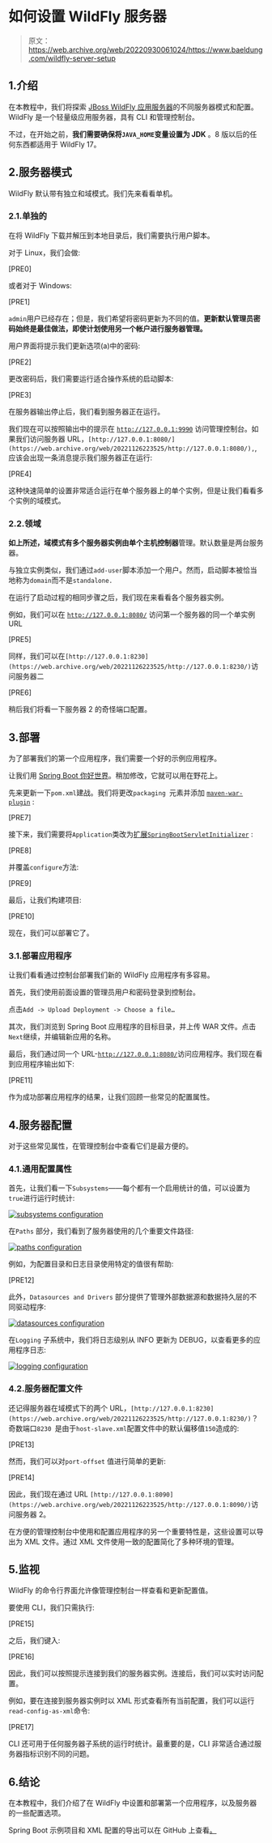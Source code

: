 # 如何设置 WildFly 服务器

> 原文：<https://web.archive.org/web/20220930061024/https://www.baeldung.com/wildfly-server-setup>

## 1.介绍

在本教程中，我们将探索 [JBoss WildFly 应用服务器](https://web.archive.org/web/20221126223525/https://jbossorg.github.io/wildflysite/)的不同服务器模式和配置。WildFly 是一个轻量级应用服务器，具有 CLI 和管理控制台。

不过，在开始之前，**我们需要确保将`JAVA_HOME`变量设置为 JDK** 。8 版以后的任何东西都适用于 WildFly 17。

## 2.服务器模式

WildFly 默认带有独立和域模式。我们先来看看单机。

### 2.1.单独的

在将 WildFly 下载并解压到本地目录后，我们需要执行用户脚本。

对于 Linux，我们会做:

[PRE0]

或者对于 Windows:

[PRE1]

`admin`用户已经存在；但是，我们希望将密码更新为不同的值。**更新默认管理员密码始终是最佳做法，即使计划使用另一个帐户进行服务器管理。**

用户界面将提示我们更新选项(a)中的密码:

[PRE2]

更改密码后，我们需要运行适合操作系统的启动脚本:

[PRE3]

在服务器输出停止后，我们看到服务器正在运行。

我们现在可以按照输出中的提示在 [`http://127.0.0.1:9990`](https://web.archive.org/web/20221126223525/http://127.0.0.1:9990/) 访问管理控制台。如果我们访问服务器 URL，`[http://127.0.0.1:8080/](https://web.archive.org/web/20221126223525/http://127.0.0.1:8080/),`,应该会出现一条消息提示我们服务器正在运行:

[PRE4]

这种快速简单的设置非常适合运行在单个服务器上的单个实例，但是让我们看看多个实例的域模式。

### 2.2.领域

**如上所述，域模式有多个服务器实例由单个主机控制器**管理。默认数量是两台服务器。

与独立实例类似，我们通过`add-user`脚本添加一个用户。然而，启动脚本被恰当地称为`domain`而不是`standalone.`

在运行了启动过程的相同步骤之后，我们现在来看看各个服务器实例。

例如，我们可以在 [`http://127.0.0.1:8080/`](https://web.archive.org/web/20221126223525/http://127.0.0.1:8080/) 访问第一个服务器的同一个单实例 URL

[PRE5]

同样，我们可以在`[http://127.0.0.1:8230](https://web.archive.org/web/20221126223525/http://127.0.0.1:8230/)`访问服务器二

[PRE6]

稍后我们将看一下服务器 2 的奇怪端口配置。

## 3.部署

为了部署我们的第一个应用程序，我们需要一个好的示例应用程序。

让我们用 [Spring Boot 你好世界](https://web.archive.org/web/20221126223525/https://spring.io/guides/gs/spring-boot/)。稍加修改，它就可以用在野花上。

先来更新一下`pom.xml`建战。我们将更改`packaging `元素并添加 [`maven-war-plugin`](https://web.archive.org/web/20221126223525/https://search.maven.org/search?q=g:org.apache.maven.plugins%20AND%20a:maven-war-plugin) :

[PRE7]

接下来，我们需要将`Application`类改为[扩展`SpringBootServletInitializer`](/web/20221126223525/https://www.baeldung.com/spring-boot-servlet-initializer) :

[PRE8]

并覆盖`configure`方法:

[PRE9]

最后，让我们构建项目:

[PRE10]

现在，我们可以部署它了。

### 3.1.部署应用程序

让我们看看通过控制台部署我们新的 WildFly 应用程序有多容易。

首先，我们使用前面设置的管理员用户和密码登录到控制台。

点击`Add -> Upload Deployment -> Choose a file…`

其次，我们浏览到 Spring Boot 应用程序的目标目录，并上传 WAR 文件。点击`Next`继续，并编辑新应用的名称。

最后，我们通过同一个 URL-[`http://127.0.0.1:8080/`](https://web.archive.org/web/20221126223525/http://127.0.0.1:8080/)访问应用程序。我们现在看到应用程序输出如下:

[PRE11]

作为成功部署应用程序的结果，让我们回顾一些常见的配置属性。

## 4.服务器配置

对于这些常见属性，在管理控制台中查看它们是最方便的。

### 4.1.通用配置属性

首先，让我们看一下`Subsystems`——每个都有一个启用统计的值，可以设置为`true`进行运行时统计:

[![subsystems configuration](img/916baeaf775c34a6ceb95893b811d46a.png)](https://web.archive.org/web/20221126223525/https://baeldung.com/wp-content/uploads/2019/10/subsystems_configuration.png)

在`Paths` 部分，我们看到了服务器使用的几个重要文件路径:

[![paths configuration](img/4fc28dc237d2d1debedf3c01112f173a.png)](https://web.archive.org/web/20221126223525/https://baeldung.com/wp-content/uploads/2019/10/paths_configuration-1024x362.png)

例如，为配置目录和日志目录使用特定的值很有帮助:

[PRE12]

此外，`Datasources and Drivers` 部分提供了管理外部数据源和数据持久层的不同驱动程序:

[![datasources configuration](img/5b08b9cc071176a05757799a62530c2b.png)](https://web.archive.org/web/20221126223525/https://baeldung.com/wp-content/uploads/2019/10/datasources_configuration-1024x522.png)

在`Logging` 子系统中，我们将日志级别从 INFO 更新为 DEBUG，以查看更多的应用程序日志:

[![logging configuration](img/6bb87b2f91681555c9a8bebf742c6902.png)](https://web.archive.org/web/20221126223525/https://baeldung.com/wp-content/uploads/2019/10/logging_configuration-1024x520.png)

### 4.2.服务器配置文件

还记得服务器在域模式下的两个 URL，`[http://127.0.0.1:8230](https://web.archive.org/web/20221126223525/http://127.0.0.1:8230/)`？奇数端口`8230 `是由于`host-slave.xml`配置文件中的默认偏移值`150`造成的:

[PRE13]

然而，我们可以对`port-offset` 值进行简单的更新:

[PRE14]

因此，我们现在通过 URL `[http://127.0.0.1:8090](https://web.archive.org/web/20221126223525/http://127.0.0.1:8090/)`访问服务器 2。

在方便的管理控制台中使用和配置应用程序的另一个重要特性是，这些设置可以导出为 XML 文件。通过 XML 文件使用一致的配置简化了多种环境的管理。

## 5.监视

WildFly 的命令行界面允许像管理控制台一样查看和更新配置值。

要使用 CLI，我们只需执行:

[PRE15]

之后，我们键入:

[PRE16]

因此，我们可以按照提示连接到我们的服务器实例。连接后，我们可以实时访问配置。

例如，要在连接到服务器实例时以 XML 形式查看所有当前配置，我们可以运行`read-config-as-xml`命令:

[PRE17]

CLI 还可用于任何服务器子系统的运行时统计。最重要的是，CLI 非常适合通过服务器指标识别不同的问题。

## 6.结论

在本教程中，我们介绍了在 WildFly 中设置和部署第一个应用程序，以及服务器的一些配置选项。

Spring Boot 示例项目和 XML 配置的导出可以在 GitHub 上查看[。](https://web.archive.org/web/20221126223525/https://github.com/eugenp/tutorials/tree/master/server-modules/wildfly)
